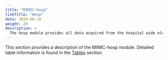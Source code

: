 ```yaml
---
title: "MIMIC-hosp"
linkTitle: "Hosp"
date: 2020-08-10
weight: 20
description: >
  The hosp module provides all data acquired from the hospital wide electronic health record. Information covered includes laboratory measurements, microbiology, medication administration, and billed diagnoses.
---
```


This section provides a description of the MIMIC-hosp module. Detailed table information is found in the [Tables](/iv/datasets) section. 